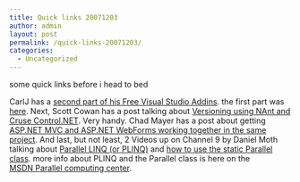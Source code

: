 ```yaml
---
title: Quick links 20071203
author: admin
layout: post
permalink: /quick-links-20071203/
categories:
  - Uncategorized
---
```

<p mce_keep="true">some quick links before i head to bed</p> <p mce_keep="true">CarlJ has a <a class href="http://www.carlj.ca/2007/11/28/15-free-visual-studio-add-ins-part-2/" mce_href="http://www.carlj.ca/2007/11/28/15-free-visual-studio-add-ins-part-2/">second part of his Free Visual Studio Addins</a>.&nbsp;the first part was <a class href="http://www.carlj.ca/2007/11/28/15-free-visual-studio-add-ins-part-2/2007/09/25/15-free-visual-studio-add-ins/" mce_href="http://www.carlj.ca/2007/11/28/15-free-visual-studio-add-ins-part-2/2007/09/25/15-free-visual-studio-add-ins/">here</a>. Next, Scott Cowan has a post talking about <a class href="http://www.sleepoverrated.com/2007/11/17/BuildKnowledgeVersioning.aspx" mce_href="http://www.sleepoverrated.com/2007/11/17/BuildKnowledgeVersioning.aspx">Versioning using NAnt and Cruse Control.NET</a>. Very handy. Chad Mayer has a post about getting <a class href="http://www.chadmyers.com/Blog/archive/2007/11/30/asp.net-webforms-and-mvc-in-the-same-project.aspx" mce_href="http://www.chadmyers.com/Blog/archive/2007/11/30/asp.net-webforms-and-mvc-in-the-same-project.aspx">ASP.NET MVC and&nbsp;ASP.NET&nbsp;WebForms&nbsp;working together in the same project</a>.&nbsp;And last, but not least, 2 Videos up on Channel 9 by Daniel Moth talking about <a class href="http://channel9.msdn.com/Showpost.aspx?postid=361092" mce_href="http://channel9.msdn.com/Showpost.aspx?postid=361092">Parallel LINQ (or PLINQ)</a> and <a class href="http://channel9.msdn.com/Showpost.aspx?postid=361091" mce_href="http://channel9.msdn.com/Showpost.aspx?postid=361091">how to use the static Parallel class</a>. more info about PLINQ and the Parallel class is here on the <a class href="http://msdn2.microsoft.com/en-gb/concurrency/default.aspx" mce_href="http://msdn2.microsoft.com/en-gb/concurrency/default.aspx">MSDN&nbsp;Parallel computing&nbsp;center</a>.</p>